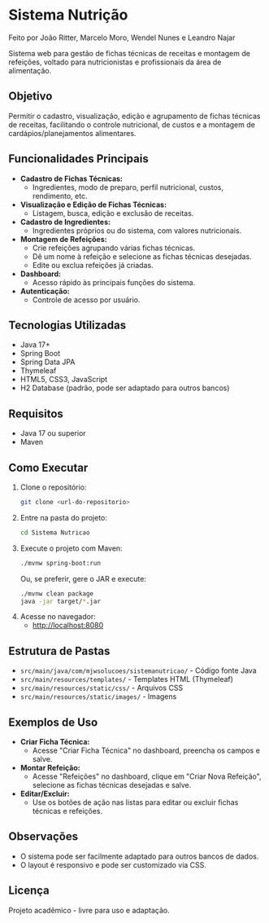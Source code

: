 # Sistema Nutrição
Feito por João Ritter, Marcelo Moro, Wendel Nunes e Leandro Najar

Sistema web para gestão de fichas técnicas de receitas e montagem de refeições, voltado para nutricionistas e profissionais da área de alimentação.

## Objetivo
Permitir o cadastro, visualização, edição e agrupamento de fichas técnicas de receitas, facilitando o controle nutricional, de custos e a montagem de cardápios/planejamentos alimentares.

## Funcionalidades Principais
- **Cadastro de Fichas Técnicas:**
  - Ingredientes, modo de preparo, perfil nutricional, custos, rendimento, etc.
- **Visualização e Edição de Fichas Técnicas:**
  - Listagem, busca, edição e exclusão de receitas.
- **Cadastro de Ingredientes:**
  - Ingredientes próprios ou do sistema, com valores nutricionais.
- **Montagem de Refeições:**
  - Crie refeições agrupando várias fichas técnicas.
  - Dê um nome à refeição e selecione as fichas técnicas desejadas.
  - Edite ou exclua refeições já criadas.
- **Dashboard:**
  - Acesso rápido às principais funções do sistema.
- **Autenticação:**
  - Controle de acesso por usuário.

## Tecnologias Utilizadas
- Java 17+
- Spring Boot
- Spring Data JPA
- Thymeleaf
- HTML5, CSS3, JavaScript
- H2 Database (padrão, pode ser adaptado para outros bancos)

## Requisitos
- Java 17 ou superior
- Maven

## Como Executar
1. Clone o repositório:
   ```bash
   git clone <url-do-repositorio>
   ```
2. Entre na pasta do projeto:
   ```bash
   cd Sistema Nutricao
   ```
3. Execute o projeto com Maven:
   ```bash
   ./mvnw spring-boot:run
   ```
   Ou, se preferir, gere o JAR e execute:
   ```bash
   ./mvnw clean package
   java -jar target/*.jar
   ```
4. Acesse no navegador:
   - [http://localhost:8080](http://localhost:8080)

## Estrutura de Pastas
- `src/main/java/com/mjwsolucoes/sistemanutricao/` - Código fonte Java
- `src/main/resources/templates/` - Templates HTML (Thymeleaf)
- `src/main/resources/static/css/` - Arquivos CSS
- `src/main/resources/static/images/` - Imagens

## Exemplos de Uso
- **Criar Ficha Técnica:**
  - Acesse "Criar Ficha Técnica" no dashboard, preencha os campos e salve.
- **Montar Refeição:**
  - Acesse "Refeições" no dashboard, clique em "Criar Nova Refeição", selecione as fichas técnicas desejadas e salve.
- **Editar/Excluir:**
  - Use os botões de ação nas listas para editar ou excluir fichas técnicas e refeições.

## Observações
- O sistema pode ser facilmente adaptado para outros bancos de dados.
- O layout é responsivo e pode ser customizado via CSS.

## Licença
Projeto acadêmico - livre para uso e adaptação. 
